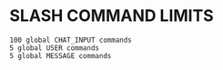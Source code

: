 # SLASH COMMAND LIMITS

    100 global CHAT_INPUT commands
    5 global USER commands
    5 global MESSAGE commands
